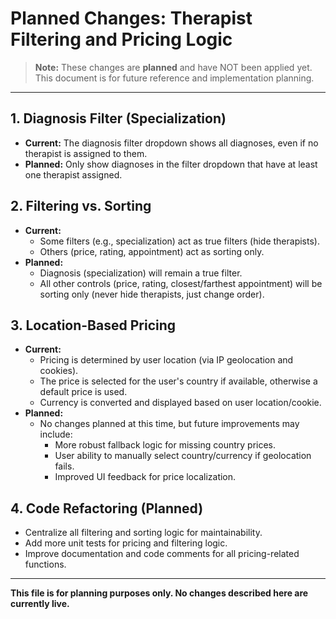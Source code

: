 # Planned Changes: Therapist Filtering and Pricing Logic

> **Note:** These changes are **planned** and have NOT been applied yet. This document is for future reference and implementation planning.

---

## 1. Diagnosis Filter (Specialization)
- **Current:** The diagnosis filter dropdown shows all diagnoses, even if no therapist is assigned to them.
- **Planned:** Only show diagnoses in the filter dropdown that have at least one therapist assigned.

## 2. Filtering vs. Sorting
- **Current:**
  - Some filters (e.g., specialization) act as true filters (hide therapists).
  - Others (price, rating, appointment) act as sorting only.
- **Planned:**
  - Diagnosis (specialization) will remain a true filter.
  - All other controls (price, rating, closest/farthest appointment) will be sorting only (never hide therapists, just change order).

## 3. Location-Based Pricing
- **Current:**
  - Pricing is determined by user location (via IP geolocation and cookies).
  - The price is selected for the user's country if available, otherwise a default price is used.
  - Currency is converted and displayed based on user location/cookie.
- **Planned:**
  - No changes planned at this time, but future improvements may include:
    - More robust fallback logic for missing country prices.
    - User ability to manually select country/currency if geolocation fails.
    - Improved UI feedback for price localization.

## 4. Code Refactoring (Planned)
- Centralize all filtering and sorting logic for maintainability.
- Add more unit tests for pricing and filtering logic.
- Improve documentation and code comments for all pricing-related functions.

---

**This file is for planning purposes only. No changes described here are currently live.** 